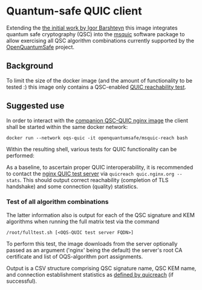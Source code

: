 # Quantum-safe QUIC client 

Extending the [the initial work by Igor Barshteyn](https://www.linkedin.com/pulse/quic-protocol-quantum-safe-cryptography-presenting-future-igor/) this image integrates quantum safe cryptography (QSC) into the [msquic](https://github.com/microsoft/msquic) software package to allow exercising all QSC algorithm combinations currently supported by the [OpenQuantumSafe](https://www.openquantumsafe.org) project.

## Background

To limit the size of the docker image (and the amount of functionality to be tested :) this image only contains a QSC-enabled [QUIC reachability test](https://github.com/microsoft/quicreach). 

## Suggested use

In order to interact with the [companion QSC-QUIC nginx image](https://hub.docker.com/repository/docker/openquantumsafe/nginx-quic) the client shall be started within the same docker network:

```
docker run --network oqs-quic -it openquantumsafe/msquic-reach bash
```

Within the resulting shell, various tests for QUIC functionality can be performed:

As a baseline, to ascertain proper QUIC interoperability, it is recommended to contact the [nginx QUIC test server](https://quic.nginx.org) via `quicreach quic.nginx.org --stats`. This should output correct reachability (completion of TLS handshake) and some connection (quality) statistics.

### Test of all algorithm combinations 

The latter information also is output for each of the QSC signature and KEM algorithms when running the full matrix test via the command

```
/root/fulltest.sh [<OQS-QUIC test server FQDN>]
```

To perform this test, the image downloads from the server optionally passed as an argument ('nginx' being the default) the server's root CA certificate and list of OQS-algorithm port assignments.

Output is a CSV structure comprising QSC signature name, QSC KEM name, and connection establishment statistics as [defined by quicreach](https://github.com/microsoft/quicreach) (if successful).

